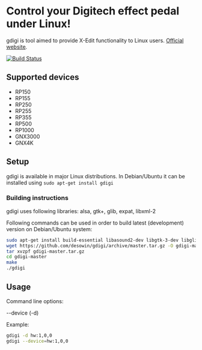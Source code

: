 # Control your Digitech effect pedal under Linux!

gdigi is tool aimed to provide X-Edit functionality to Linux users. [Official website](http://desowin.org/gdigi/).

[![Build Status](https://travis-ci.org/desowin/gdigi.svg?branch=master)](https://travis-ci.org/desowin/gdigi)

## Supported devices

- RP150
- RP155
- RP250
- RP255
- RP355
- RP500
- RP1000
- GNX3000
- GNX4K

## Setup

gdigi is available in major Linux distributions. In Debian/Ubuntu it can be installed using `sudo apt-get install gdigi`

### Building instructions

gdigi uses following libraries: alsa, gtk+, glib, expat, libxml-2

Following commands can be used in order to build latest (development) version on Debian/Ubuntu system:

``` sh
sudo apt-get install build-essential libasound2-dev libgtk-3-dev libglib2.0-dev libexpat1-dev libxml2-dev
wget https://github.com/desowin/gdigi/archive/master.tar.gz -O gdigi-master.tar.gz
tar xvzpf gdigi-master.tar.gz
cd gdigi-master
make
./gdigi
```

## Usage

Command line options:

--device (-d)

Example:
``` sh
gdigi -d hw:1,0,0
gdigi --device=hw:1,0,0
```
